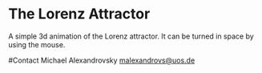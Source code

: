 # The Lorenz Attractor
A simple 3d animation of the Lorenz attractor.
It can be turned in space by using the mouse.

#Contact
Michael Alexandrovsky <malexandrovs@uos.de>


